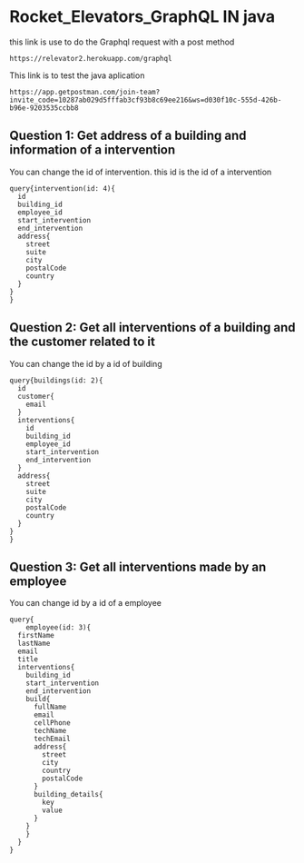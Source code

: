 # Rocket_Elevators_GraphQL IN java
this link is use to do the Graphql request with a post method
```
https://relevator2.herokuapp.com/graphql
```
This link is to test the java aplication
```
https://app.getpostman.com/join-team?invite_code=10287ab029d5fffab3cf93b8c69ee216&ws=d030f10c-555d-426b-b96e-9203535ccbb8
```

## Question 1: Get address of a building and information of a intervention
You can change the id of intervention. this id is the id of a intervention
```
query{intervention(id: 4){
  id
  building_id
  employee_id
  start_intervention
  end_intervention
  address{
    street
    suite
    city
    postalCode
    country
  }
}
}
```
## Question 2: Get all interventions of a building and the customer related to it
You can change the id by a id of building
```
query{buildings(id: 2){
  id
  customer{
    email
  }
  interventions{
    id
    building_id
    employee_id
    start_intervention
    end_intervention
  }
  address{
    street
    suite
    city
    postalCode
    country
  }
}
}
```

## Question 3: Get all interventions made by an employee
You can change id by a id of a employee
```
query{
    employee(id: 3){
  firstName
  lastName
  email
  title
  interventions{
    building_id
    start_intervention
    end_intervention
    build{
      fullName
      email
      cellPhone
      techName
      techEmail
      address{
        street
        city
        country
        postalCode
      }
      building_details{
        key
        value
      }
    }
    }
  }
}
```

